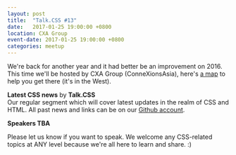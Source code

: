 ```yaml
---
layout: post
title:  "Talk.CSS #13"
date:   2017-01-25 19:00:00 +0800
location: CXA Group
event-date: 2017-01-25 19:00:00 +0800
categories: meetup
---
```


We're back for another year and it had better be an improvement on 2016. This time we'll be hosted by CXA Group (ConneXionsAsia), here's [a map](https://www.google.com.sg/maps/place/ConneXionsAsia/@1.3033428,103.7965484,15z/data=!4m5!3m4!1s0x0:0x5dd9d07742886ebe!8m2!3d1.3033428!4d103.7965484) to help you get there (it's in the West).

**Latest CSS news** by **Talk.CSS**  
Our regular segment which will cover latest updates in the realm of CSS and HTML. All past news and links can be on our [Github account](https://github.com/SingaporeCSS/slides/tree/gh-pages/notes).

**Speakers TBA**

Please let us know if you want to speak. We welcome any CSS-related topics at ANY level because we're all here to learn and share. :)
